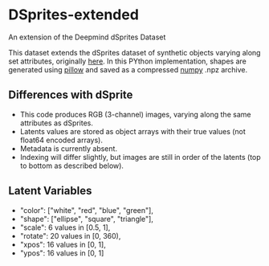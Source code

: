 # DSprites-extended
An extension of the Deepmind dSprites Dataset

This dataset extends the dSprites dataset of synthetic objects varying along set attributes, originally [here](https://github.com/deepmind/dsprites-dataset). In this PYthon implementation, shapes are generated using [pillow](https://pillow.readthedocs.io/en/stable/index.html) and saved as a compressed [numpy](https://numpy.org/) .npz archive.

## Differences with dSprite

- This code produces RGB (3-channel) images, varying along the same attributes as dSprites. 
- Latents values are stored as object arrays with their true values (not float64 encoded arrays).
- Metadata is currently absent.
- Indexing will differ slightly, but images are still in order of the latents (top to bottom as described below).

## Latent Variables

- "color": \["white", "red", "blue", "green"],
- "shape": \["ellipse", "square", "triangle"],
- "scale": 6 values in \[0.5, 1],
- "rotate": 20 values in \[0, 360),
- "xpos": 16 values in \[0, 1],
- "ypos": 16 values in \[0, 1]
